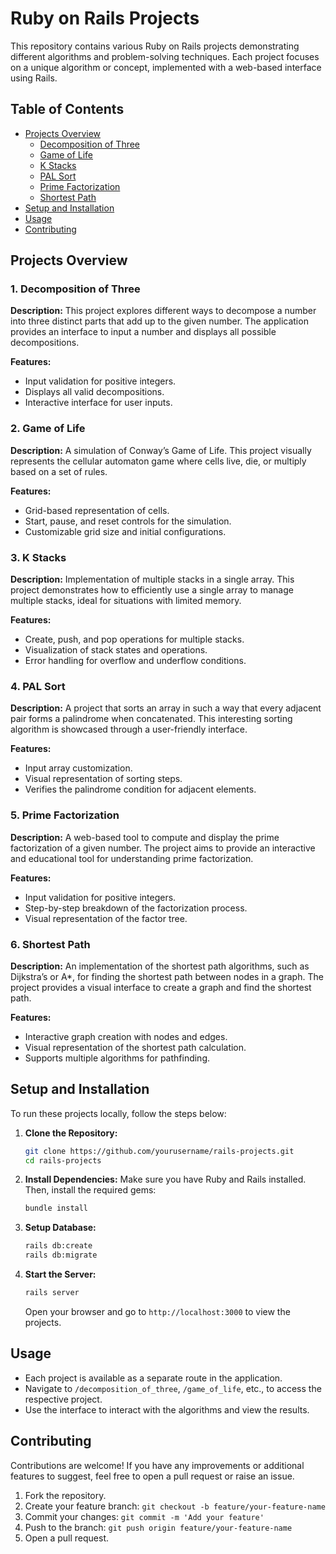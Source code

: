 # Ruby on Rails Projects

This repository contains various Ruby on Rails projects demonstrating different algorithms and problem-solving techniques. Each project focuses on a unique algorithm or concept, implemented with a web-based interface using Rails.

## Table of Contents

- [Projects Overview](#projects-overview)
  - [Decomposition of Three](#decomposition-of-three)
  - [Game of Life](#game-of-life)
  - [K Stacks](#k-stacks)
  - [PAL Sort](#pal-sort)
  - [Prime Factorization](#prime-factorization)
  - [Shortest Path](#shortest-path)
- [Setup and Installation](#setup-and-installation)
- [Usage](#usage)
- [Contributing](#contributing)

## Projects Overview

### 1. Decomposition of Three
**Description:** This project explores different ways to decompose a number into three distinct parts that add up to the given number. The application provides an interface to input a number and displays all possible decompositions.

**Features:**
- Input validation for positive integers.
- Displays all valid decompositions.
- Interactive interface for user inputs.

### 2. Game of Life
**Description:** A simulation of Conway’s Game of Life. This project visually represents the cellular automaton game where cells live, die, or multiply based on a set of rules.

**Features:**
- Grid-based representation of cells.
- Start, pause, and reset controls for the simulation.
- Customizable grid size and initial configurations.

### 3. K Stacks
**Description:** Implementation of multiple stacks in a single array. This project demonstrates how to efficiently use a single array to manage multiple stacks, ideal for situations with limited memory.

**Features:**
- Create, push, and pop operations for multiple stacks.
- Visualization of stack states and operations.
- Error handling for overflow and underflow conditions.

### 4. PAL Sort
**Description:** A project that sorts an array in such a way that every adjacent pair forms a palindrome when concatenated. This interesting sorting algorithm is showcased through a user-friendly interface.

**Features:**
- Input array customization.
- Visual representation of sorting steps.
- Verifies the palindrome condition for adjacent elements.

### 5. Prime Factorization
**Description:** A web-based tool to compute and display the prime factorization of a given number. The project aims to provide an interactive and educational tool for understanding prime factorization.

**Features:**
- Input validation for positive integers.
- Step-by-step breakdown of the factorization process.
- Visual representation of the factor tree.

### 6. Shortest Path
**Description:** An implementation of the shortest path algorithms, such as Dijkstra’s or A*, for finding the shortest path between nodes in a graph. The project provides a visual interface to create a graph and find the shortest path.

**Features:**
- Interactive graph creation with nodes and edges.
- Visual representation of the shortest path calculation.
- Supports multiple algorithms for pathfinding.

## Setup and Installation

To run these projects locally, follow the steps below:

1. **Clone the Repository:**
   ```bash
   git clone https://github.com/yourusername/rails-projects.git
   cd rails-projects
   ```

2. **Install Dependencies:**
   Make sure you have Ruby and Rails installed. Then, install the required gems:
   ```bash
   bundle install
   ```

3. **Setup Database:**
   ```bash
   rails db:create
   rails db:migrate
   ```

4. **Start the Server:**
   ```bash
   rails server
   ```
   Open your browser and go to `http://localhost:3000` to view the projects.

## Usage

- Each project is available as a separate route in the application.
- Navigate to `/decomposition_of_three`, `/game_of_life`, etc., to access the respective project.
- Use the interface to interact with the algorithms and view the results.

## Contributing

Contributions are welcome! If you have any improvements or additional features to suggest, feel free to open a pull request or raise an issue.

1. Fork the repository.
2. Create your feature branch: `git checkout -b feature/your-feature-name`
3. Commit your changes: `git commit -m 'Add your feature'`
4. Push to the branch: `git push origin feature/your-feature-name`
5. Open a pull request.
